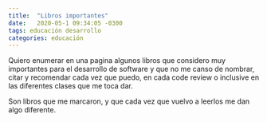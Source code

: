 ```yaml
---
title:  "Libros importantes"
date:   2020-05-1 09:34:05 -0300
tags: educación desarrollo
categories: educación
---
```

Quiero enumerar en una pagina algunos libros que considero muy importantes para el desarrollo de software y que no me canso de nombrar, citar y recomendar cada vez que puedo, en cada code review o inclusive en las diferentes clases que me toca dar. 

Son libros que me marcaron, y que cada vez que vuelvo a leerlos me dan algo diferente. 

